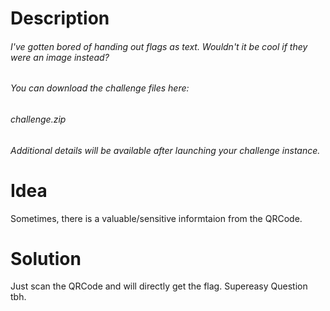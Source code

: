 # Description
###### I've gotten bored of handing out flags as text. Wouldn't it be cool if they were an image instead?
###### You can download the challenge files here:
###### challenge.zip
###### Additional details will be available after launching your challenge instance.

# Idea
Sometimes, there is a valuable/sensitive informtaion from the QRCode.

# Solution
Just scan the QRCode and will directly get the flag. Supereasy Question tbh.
